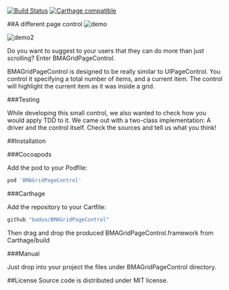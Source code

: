 [![Build Status](https://travis-ci.org/badoo/BMAGridPageControl.svg?branch=master)](https://travis-ci.org/badoo/BMAGridPageControl)
[![Carthage compatible](https://img.shields.io/badge/Carthage-compatible-4BC51D.svg?style=flat)](https://github.com/Carthage/Carthage)


##A different page control
![demo](/demoimages/demo.gif)

![demo2](/demoimages/demo2.gif)

Do you want to suggest to your users that they can do more than just scrolling? Enter BMAGridPageControl.

BMAGridPageControl is designed to be really similar to UIPageControl. You control it specifying a total number of items, and a current item. The control will highlight the current item as it was inside a grid.

###Testing

While developing this small control, we also wanted to check how you would apply TDD to it. We came out with a two-class implementation: A driver and the control itself. Check the sources and tell us what you think!

##Installation

###Cocoapods

Add the pod to your Podfile:

```ruby
pod 'BMAGridPageControl'
```

###Carthage

Add the repository to your Cartfile:

```Bash
github "badoo/BMAGridPageControl"
```

Then drag and drop the produced BMAGridPageControl.framework from Carthage/build

###Manual

Just drop into your project the files under BMAGridPageControl directory.

##License
Source code is distributed under MIT license.
